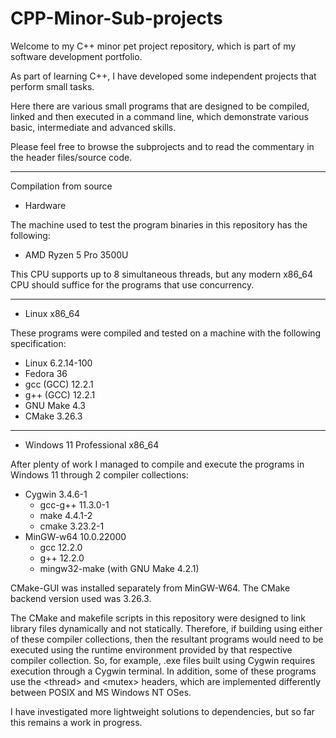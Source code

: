# CPP-Minor-Sub-projects
Welcome to my C++ minor pet project repository, which is part of my software development portfolio.

As part of learning C++, I have developed some independent projects that perform small tasks.

Here there are various small programs that are designed to be compiled, linked and then executed in a command line, which demonstrate various basic, intermediate and advanced skills.

Please feel free to browse the subprojects and to read the commentary in the header files/source code.

----

Compilation from source

- Hardware

The machine used to test the program binaries in this repository has the following:

  - AMD Ryzen 5 Pro 3500U

This CPU supports up to 8 simultaneous threads, but any modern x86_64 CPU should suffice for the programs that use concurrency.

----

- Linux x86_64

These programs were compiled and tested on a machine with the following specification:

  - Linux 6.2.14-100
  - Fedora 36
  - gcc (GCC) 12.2.1
  - g++ (GCC) 12.2.1
  - GNU Make 4.3
  - CMake 3.26.3

----

- Windows 11 Professional x86_64

After plenty of work I managed to compile and execute the programs in Windows 11 through 2 compiler collections:

  - Cygwin 3.4.6-1
    - gcc-g++ 11.3.0-1
    - make 4.4.1-2
    - cmake 3.23.2-1
  - MinGW-w64 10.0.22000
    - gcc 12.2.0
    - g++ 12.2.0
    - mingw32-make (with GNU Make 4.2.1)

CMake-GUI was installed separately from MinGW-W64.
The CMake backend version used was 3.26.3.

The CMake and makefile scripts in this repository were designed to link library files dynamically and not statically.
Therefore, if building using either of these compiler collections, then the resultant programs would need to be executed using the runtime environment provided by that respective compiler collection.
So, for example, .exe files built using Cygwin requires execution through a Cygwin terminal.
In addition, some of these programs use the \<thread\> and \<mutex\> headers, which are implemented differently between POSIX and MS Windows NT OSes.

I have investigated more lightweight solutions to dependencies, but so far this remains a work in progress.
